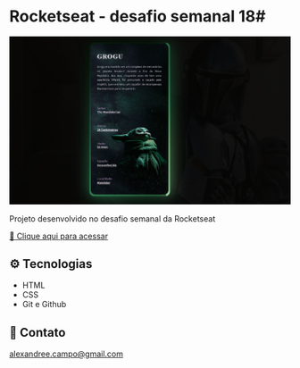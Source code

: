 # Rocketseat - desafio semanal 18#

![preview](./Github/preview.png)

Projeto desenvolvido no desafio semanal da Rocketseat

[🔗 Clique aqui para acessar](https://github.com/xandele/CSS-character-card.git)

## ⚙️ Tecnologias

- HTML
- CSS
- Git e Github

## 📧 Contato

alexandree.campo@gmail.com